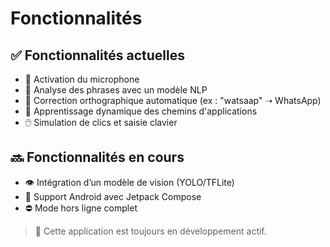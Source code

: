 # Fonctionnalités

## ✅ Fonctionnalités actuelles

- 🎤 Activation du microphone
- 🧠 Analyse des phrases avec un modèle NLP
- 🧭 Correction orthographique automatique (ex : "watsaap" ➝ WhatsApp)
- 🧾 Apprentissage dynamique des chemins d'applications
- 🖱️ Simulation de clics et saisie clavier

## 🔜 Fonctionnalités en cours

- 👁️ Intégration d’un modèle de vision (YOLO/TFLite)
- 📱 Support Android avec Jetpack Compose
- ⛔ Mode hors ligne complet

> 🔧 Cette application est toujours en développement actif.
